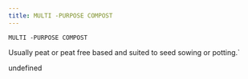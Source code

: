 ```yaml
---
title: MULTI -PURPOSE COMPOST
---
```

`MULTI -PURPOSE COMPOST`

Usually peat or peat free based and suited to seed sowing or potting.`

undefined